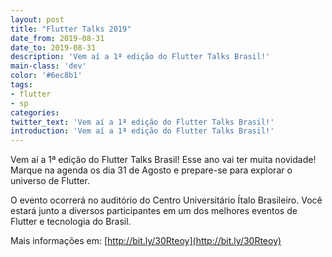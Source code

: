 ```yaml
---
layout: post
title: "Flutter Talks 2019"
date_from: 2019-08-31
date_to: 2019-08-31
description: 'Vem aí a 1ª edição do Flutter Talks Brasil!'
main-class: 'dev'
color: '#6ec8b1'
tags:
- flutter
- sp
categories:
twitter_text: 'Vem aí a 1ª edição do Flutter Talks Brasil!'
introduction: 'Vem aí a 1ª edição do Flutter Talks Brasil!'
---
```


Vem aí a 1ª edição do Flutter Talks Brasil! 
Esse ano vai ter muita novidade! 
Marque na agenda os dia 31 de Agosto e prepare-se para explorar o universo de Flutter.

O evento ocorrerá no auditório do Centro Universitário Ítalo Brasileiro. Você estará junto a diversos participantes em um dos melhores eventos de Flutter e tecnologia do Brasil.

Mais informações em: [http://bit.ly/30Rteoy](http://bit.ly/30Rteoy)
